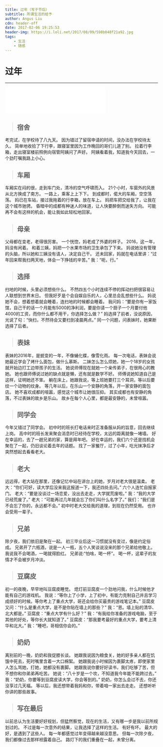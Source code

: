 ```yaml
---
title: 过年（写于节后）
subtitle: 所谓生活的给予
author: Angus Liu
cdn: header-off
date: 2017-02-06 19:25:53
header-img: https://i.loli.net/2017/08/09/598b048f21a92.jpg
tags:
    - 生活
    - 随感
---
```

# 过年
---

<iframe frameborder="no" border="0" marginwidth="0" marginheight="0" width=330 height=86 src="//music.163.com/outchain/player?type=2&id=436514312&auto=1&height=66"></iframe>

>##  宿舍

考完试，在学校待了八九天。
因为错过了留宿申请的时间，没办法在学校待太久。
简单地收拾了下行李，跟寝室里因为工作晚回的哥们儿道了别。
拉着行李箱，走出寝室楼前照例向宿管阿姨问了声好。
阿姨看着我，知道我今天回去，一个劲叮嘱我路上小心。

>## 车厢

车厢实在闷的很，走到车门处，清冷的空气呼啸而入。
21个小时，车窗外的风景从北方换成了南方。
一路上，乘客上上下下。
到成都时，偌大的车厢，空空荡荡。
妈已在车站，接过我拖着的行李箱，放在车上。
妈把车把交给我了，让我在这个城市驰骋。
昏暗中的成都有种迷人的味道，让人快要醉倒而迷失方向。
可能再不会有这样的机会，能让我如此轻松地回家。

>## 母亲

父母都在变老，老得很厉害。
一个恍惚，妈老成了外婆的样子。
2016，这一年，妈没有闲着。
和着三姨，妈把一个水果市场的卫生承包了下来。
妈说她没有管理的头脑，所以她和三姨没有请人，决定自己干。
还未回家，妈就在电话里讲：“过年回来帮我扫两天地，体会一下挣钱的辛苦。”
我：“呃，行。”

>## 选择

扫地的时候，头里必须想些什么。
不然四五个小时连续不停的挥动扫把很容易让人联想到世界末日。
但我好歹是个会自娱自乐的人，心里总会乱想些什么。
妈说她不会，想着想着就会睡着，连扫地的时候都会睡着。
我问妈：“要是你有一家饭馆，自己干的话一个月能有5000的净利润，要是你请一个厨子一个月要付他4000的工资，而你什么都不用干，你选择怎么做？”
妈选择了前者，没说原因，光说了句：“快扫，不然待会又要扫到凌晨两点。”
同一个问题，问表妹时，她果断选择了后者。

>## 表妹

表妹的2016年，是蜕变的一年，不像蛹化蝶，像雪化雨。
每一次电话，表妹会说她最近学会了烤什么面包，做什么慕斯。
二妹怎么怎么烦她，她一个18岁的女孩就开始边打工边带孩子的生活。
她说师傅现在就她一个亲传弟子，在很用心的教她。
她也跟师傅说过她的缺点就是懒，还有就是数学不好。
师傅说她知道自己是这样，证明她还不笨。
躺在床上，她跟我说，等上班她要打三个耳洞，等以后要纹一个动物的纹身。
等几年以后，在乐山一个安静的角落，开一家安静的面包店。
她不喜欢成都的喧嚣，感觉这个城市让她很压抑。
其实成都也有安静的角落，不过表妹的故乡是乐山。
故乡在每个人心里，都是最安静的，未曾喧嚣。

>## 同学会

今年又错过了同学会。
初中时的班长打电话来时正准备服从妈的旨意，回去继续上岗。
高中时的班长发来聚会消息时已经待在学校，太远的距离就像一堵墙。
好在幸运的，去了一趟兄弟的家，算是拜年吧。
好在幸运的，我们六个还是找机会聚在了一起，仍旧谈论着去年的话题。
找了一家餐厅，过了小年，吃光抹净后才突然想起去看看老大。

>## 老大

远远得，老大站在那里，还像记忆中站在讲台上的她，岁月对老大很是温柔。
老大：“你们可好，读大学后没来我这报道一下，我还四处去问。”
六个人连忙自报家门。
老大：“要是没谈过一场恋爱，没出去走走，大学就荒废啦。”
我：“我的大学已经荒废了。”
老大：“可能再过几年就会忘了你们叫什么名字了。”
我们：“我们是不会忘了你的，永远都不会。”
初中时老大交给我的道理，到现在仍然受用。
也许会受用一辈子。

>## 兄弟

除夕夜，我们依旧是聚在一起。
初三毕业后这一习惯就没有变过，像是约定俗成。
兄弟开了六瓶酒，说是一人一瓶，五个人笑谈说没来的那个兄弟给他敬上。
我说我不会喝酒，一喝就得脸红。
兄弟说:“怕啥，喝一杯”。
喝一杯，这辈子的友情才不会被岁月冲淡。

>## 豆腐皮

初一的夜晚，早早地叫豆腐皮睡觉。
熄灯前豆腐皮一个劲地问我，什么时候他才能有自己的游戏机。
我说：“等你上了小学，上了初中，有能力克制自己并且学习成绩好的时候。等你考上了重点大学，哥还会给你买最贵的游戏笔记本。”
豆腐皮又问：“什么是重点大学，是不是你贴在墙上的那些？”
我：“恩。墙上贴的清华、北大都是。”
豆腐皮：“重点大学有什么好？”
我：“有我给你准备的游戏电脑，至于其他的好处，等你长大就知道了。”
豆腐皮：“那我要考最好的重点大学，要考上清华和北大。”
我：“睡吧，哥相信你会的。”

>## 奶奶

离别前的一晚，奶奶和我促膝长谈。
她跟我说因为粮食关，她的好多亲人都在饥饿中死去，死时嘴里含着一大口棉絮。
她跟我说小时候因为裹脚太疼，即使家里人怎么骂她，打她，她都没有裹脚。
她跟我说你要好好读书，我们吃够了苦，但不想你和你弟弟再吃苦。
她说：“八十岁是一个坎，不知道我今年能不能跨过去。”
我：“奶奶，你要等到豆腐皮读大学，你会等到的。”
奶奶，你怎么会过不去，你还没享过几天福。
等以后，我还想带着我妈和你，带着咱一家出去走走。
还想听听你讲的那些故事。

>## 写在最后

以前总认为生活要好好规划，但猛然察觉，现在的生活，又有哪一步是我以前所规划过的。
不过是每一次意外的结果，让我选择了这样的生活。
有好有坏。
最大的好，是遇到了这些人。
每一年都感觉过年变得越来越没意思。
但每一次除夕夜，我们都像过去那样袒露着自己。
路灯下的我们重叠在一起，未曾分离。
